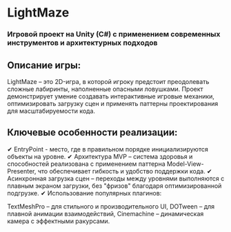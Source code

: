 # LightMaze

### Игровой проект на Unity (C#) с применением современных инструментов и архитектурных подходов

## Описание игры:
LightMaze – это 2D-игра, в которой игроку предстоит преодолевать сложные лабиринты, наполненные опасными ловушками. Проект демонстрирует умение создавать интерактивные игровые механики, оптимизировать загрузку сцен и применять паттерны проектирования для масштабируемости кода.

## Ключевые особенности реализации:

✔ EntryPoint - место, где в правильном порядке инициализируются объекты на уровне.
✔ Архитектура MVP – система здоровья и способностей реализована с применением паттерна Model-View-Presenter, что обеспечивает гибкость и удобство поддержки кода.
✔ Асинхронная загрузка сцен – переходы между уровнями выполняются с плавным экраном загрузки, без "фризов" благодаря оптимизированной подгрузке.
✔ Использование популярных плагинов:

TextMeshPro – для стильного и производительного UI,
DOTween – для плавной анимации взаимодействий,
Cinemachine – динамическая камера с эффектными ракурсами.
